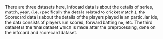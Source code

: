 There are three datasets here, Infocard data is about the details of series, match, year, (i.e, specifically the details related to cricket match.), the Scorecard data is about the details
of the players played in an particular ids, the data consists of players run scored, forward batting no, etc.
The third dataset is the final dataset which is made after the preprocessing, done on the infocard and scorecard dataset.
